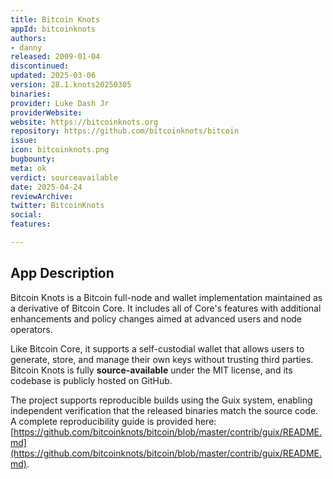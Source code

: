 ```yaml
---
title: Bitcoin Knots
appId: bitcoinknots
authors:
- danny
released: 2009-01-04
discontinued: 
updated: 2025-03-06
version: 28.1.knots20250305
binaries: 
provider: Luke Dash Jr
providerWebsite: 
website: https://bitcoinknots.org
repository: https://github.com/bitcoinknots/bitcoin
issue: 
icon: bitcoinknots.png
bugbounty: 
meta: ok
verdict: sourceavailable
date: 2025-04-24
reviewArchive: 
twitter: BitcoinKnots
social: 
features: 

---
```


## App Description

Bitcoin Knots is a Bitcoin full-node and wallet implementation maintained as a derivative of Bitcoin Core. It includes all of Core's features with additional enhancements and policy changes aimed at advanced users and node operators. 

Like Bitcoin Core, it supports a self-custodial wallet that allows users to generate, store, and manage their own keys without trusting third parties. Bitcoin Knots is fully **source-available** under the MIT license, and its codebase is publicly hosted on GitHub. 

The project supports reproducible builds using the Guix system, enabling independent verification that the released binaries match the source code. A complete reproducibility guide is provided here: [https://github.com/bitcoinknots/bitcoin/blob/master/contrib/guix/README.md](https://github.com/bitcoinknots/bitcoin/blob/master/contrib/guix/README.md).
